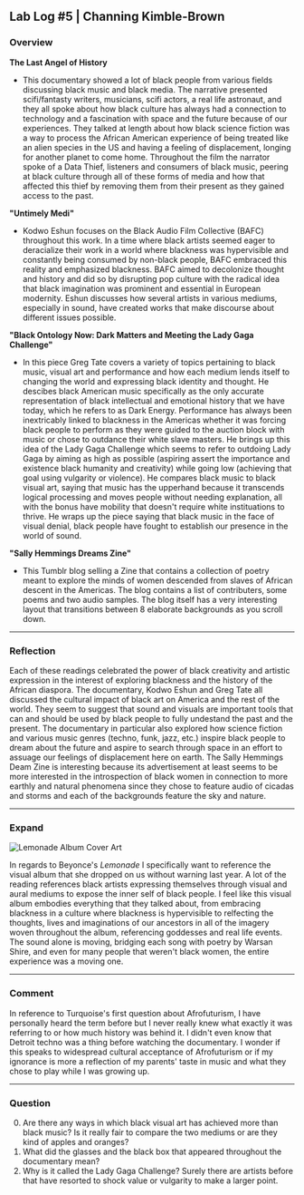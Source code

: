 ## Lab Log #5 | Channing Kimble-Brown

### Overview

**The Last Angel of History**

* This documentary showed a lot of black people from various fields discussing black music and black media. The narrative presented scifi/fantasty writers, musicians, scifi actors, a real life astronaut, and they all spoke about how black culture has always had a connection to technology and a fascination with space and the future because of our experiences. They talked at length about how black science fiction was a way to process the African American experience of being treated like an alien species in the US and having a feeling of displacement, longing for another planet to come home. Throughout the film the narrator spoke of a Data Thief, listeners and consumers of black music, peering at black culture through all of these forms of media and how that affected this thief by removing them from their present as they gained access to the past. 

**"Untimely Medi"**

* Kodwo Eshun focuses on the Black Audio Film Collective (BAFC) throughout this work. In a time where black artists seemed eager to deracialize their work in a world where blackness was hypervisible and constantly being consumed by non-black people, BAFC embraced this reality and emphasized blackness. BAFC aimed to decolonize thought and history and did so by disrupting pop culture with the radical idea that black imagination was prominent and essential in European modernity. Eshun discusses how several artists in various mediums, especially in sound, have created works that make discourse about different issues possible. 

**"Black Ontology Now: Dark Matters and Meeting the Lady Gaga Challenge"**

* In this piece Greg Tate covers a variety of topics pertaining to black music, visual art and performance and how each medium lends itself to changing the world and expressing black identity and thought. He descibes black American music specifically as the only accurate representation of black intellectual and emotional history that we have today, which he refers to as Dark Energy. Performance has always been inextricably linked to blackness in the Americas whether it was forcing black people to perform as they were guided to the auction block with music or chose to outdance their white slave masters. He brings up this idea of the Lady Gaga Challenge which seems to refer to outdoing Lady Gaga by aiming as high as possible (aspiring assert the importance and existence black humanity and creativity) while going low (achieving that goal using vulgarity or violence). He compares black music to black visual art, saying that music has the upperhand because it transcends logical processing and moves people without needing explanation, all with the bonus have mobility that doesn't require white instituations to thrive. He wraps up the piece saying that black music in the face of visual denial, black people have fought to establish our presence in the world of sound.

**"Sally Hemmings Dreams Zine"**

*  This Tumblr blog selling a Zine that contains a collection of poetry meant to explore the minds of women descended from slaves of African descent in the Americas. The blog contains a list of contributers, some poems and two audio samples. The blog itself has a very interesting layout that transitions between 8 elaborate backgrounds as you scroll down.

---
### Reflection

Each of these readings celebrated the power of black creativity and artistic expression in the interest of exploring blackness and the history of the African diaspora. The documentary, Kodwo Eshun and Greg Tate all discussed the cultural impact of black art on America and the rest of the world. They seem to suggest that sound and visuals are important tools that can and should be used by black people to fully undestand the past and the present. The documentary in particular also explored how science fiction and various music genres (techno, funk, jazz, etc.) inspire black people to dream about the future and aspire to search through space in an effort to assuage our feelings of displacement here on earth. The Sally Hemmings Deam Zine is interesting because its advertisement at least seems to be more interested in the introspection of black women in connection to more earthly and natural phenomena since they chose to feature audio of cicadas and storms and each of the backgrounds feature the sky and nature.

---
### Expand

![Lemonade Album Cover Art](https://upload.wikimedia.org/wikipedia/en/5/53/Beyonce_-_Lemonade_(Official_Album_Cover).png)

In regards to Beyonce's _Lemonade_ I specifically want to reference the visual album that she dropped on us without warning last year. A lot of the reading references black artists expressing themselves through visual and aural mediums to expose the inner self of black people. I feel like this visual album embodies everything that they talked about, from embracing blackness in a culture where blackness is hypervisible to relfecting the thoughts, lives and imaginations of our ancestors in all of the imagery woven throughout the album, referencing goddesses and real life events. The sound alone is moving, bridging each song with poetry by Warsan Shire, and even for many people that weren't black women, the entire experience was a moving one.

---
### Comment

In reference to Turquoise's first question about Afrofuturism, I have personally heard the term before but I never really knew what exactly it was referring to or how much history was behind it. I didn't even know that Detroit techno was a thing before watching the documentary. I wonder if this speaks to widespread cultural acceptance of Afrofuturism or if my ignorance is more a reflection of my parents' taste in music and what they chose to play while I was growing up.

---
### Question
0. Are there any ways in which black visual art has achieved more than black music? Is it really fair to compare the two mediums or are they kind of apples and oranges?
0. What did the glasses and the black box that appeared throughout the documentary mean?
0. Why is it called the Lady Gaga Challenge? Surely there are artists before that have resorted to shock value or vulgarity to make a larger point.
